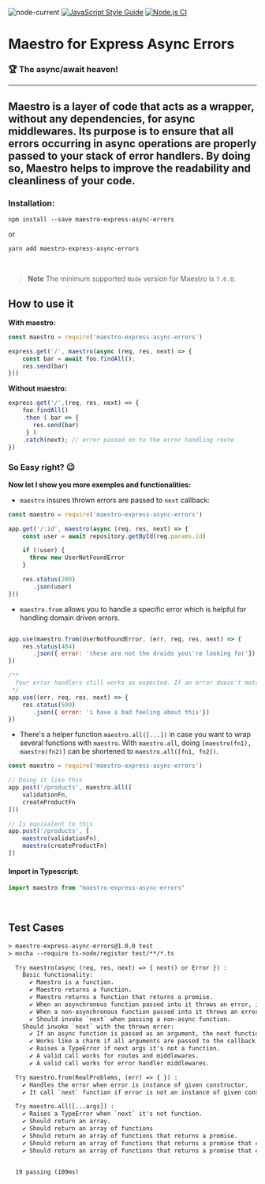 ![node-current](https://img.shields.io/node/v/maestro-express-async-errors)
[![JavaScript Style Guide](https://img.shields.io/badge/code_style-standard-brightgreen.svg)](https://standardjs.com)
[![Node.js CI](https://github.com/jjgouveia/maestro-express-async-errors/actions/workflows/node.js.yml/badge.svg)](https://github.com/jjgouveia/maestro-express-async-errors/actions/workflows/node.js.yml)
# Maestro for Express Async Errors
### 🏆 The async/await heaven!
<hr>

## Maestro is a layer of code that acts as a wrapper, without any dependencies, for async middlewares. Its purpose is to ensure that all errors occurring in async operations are properly passed to your stack of error handlers. By doing so, Maestro helps to improve the readability and cleanliness of your code.


### Installation:

```
npm install --save maestro-express-async-errors
```
or
```
yarn add maestro-express-async-errors
```
<br>

> **Note**
> The minimum supported `Node` version for Maestro is `7.6.0`.

## How to use it

**With maestro:**

```javascript
const maestro = require('maestro-express-async-errors')

express.get('/', maestro(async (req, res, next) => {
	const bar = await foo.findAll();
	res.send(bar)
}))
```

**Without maestro:**

```javascript
express.get('/',(req, res, next) => {
    foo.findAll()
    .then ( bar => {
       res.send(bar)
     } )
    .catch(next); // error passed on to the error handling route
})
```
### So Easy right? 😉

**Now let I show you more exemples and functionalities:**

*  `maestro` insures thrown errors are passed to `next` callback:

```js
const maestro = require('maestro-express-async-errors')

app.get('/:id', maestro(async (req, res, next) => {
    const user = await repository.getById(req.params.id)

    if (!user) {
      throw new UserNotFoundError
    }

    res.status(200)
       .json(user)
}))

```

* `maestro.from` allows you to handle a specific error which is helpful for handling domain driven errors.
```js

app.use(maestro.from(UserNotFoundError, (err, req, res, next) => {
    res.status(404)
       .json({ error: 'these are not the droids you\'re looking for'})
})

/**
  Your error handlers still works as expected. If an error doesn't match your `maestro.from` criteria, it will find its way to the next error handler.
 */
app.use((err, req, res, next) => {
    res.status(500)
       .json({ error: 'i have a bad feeling about this'})
})

```

*  There's a helper function `maestro.all([...])` in case you want to wrap several functions with `maestro`. With `maestro.all`, doing `[maestro(fn1), maestro(fn2)]` can be shortened to `maestro.all([fn1, fn2])`.

```js
const maestro = require('maestro-express-async-errors')

// Doing it like this
app.post('/products', maestro.all([
    validationFn,
    createProductFn
]))

// Is equivalent to this
app.post('/products', [
    maestro(validationFn),
    maestro(createProductFn)
])
```
#### Import in Typescript:

```javascript
import maestro from "maestro-express-async-errors"
```

<br>

## Test Cases

```txt
> maestro-express-async-errors@1.0.0 test
> mocha --require ts-node/register test/**/*.ts

  Try maestro(async (req, res, next) => { next() or Error }) :
    Basic functionality:
      ✔ Maestro is a function.
      ✔ Maestro returns a function.
      ✔ Maestro returns a function that returns a promise.
      ✔ When an asynchronous function passed into it throws an error, it is expected that the calls next with that error.
      ✔ When a non-asynchronous function passed into it throws an error, it is expected that calls next with that error.
      ✔ Should invoke `next` when passing a non-async function.
    Should invoke `next` with the thrown error:
      ✔ If an async function is passed as an argument, the next function should be called with the provided arguments.
      ✔ Works like a charm if all arguments are passed to the callback function.
      ✔ Raises a TypeError if next args it's not a function.
      ✔ A valid call works for routes and middlewares.
      ✔ A valid call works for error handler middlewares.

  Try maestro.from(RealProblems, (err) => { }) :
    ✔ Handles the error when error is instance of given constructor.
    ✔ It call `next` function if error is not an instance of given constructor.

  Try maestro.all([...args]) :
    ✔ Raises a TypeError when `next` it's not function.
    ✔ Should return an array.
    ✔ Should return an array of functions
    ✔ Should return an array of functions that returns a promise.
    ✔ Should return an array of functions that returns a promise that calls next.
    ✔ Should return an array of functions that returns a promise that calls next with the error.


  19 passing (109ms)
```


